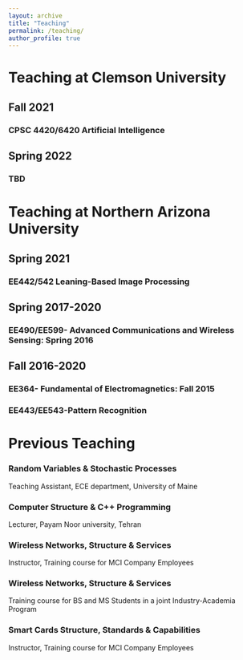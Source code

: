 ```yaml
---
layout: archive
title: "Teaching"
permalink: /teaching/
author_profile: true
---
```




# Teaching at Clemson University
## Fall 2021
### CPSC 4420/6420  Artificial Intelligence

## Spring 2022
### TBD



# Teaching at Northern Arizona University
## Spring 2021
### EE442/542 Leaning-Based Image Processing

## Spring 2017-2020
### EE490/EE599- Advanced Communications and Wireless Sensing: Spring 2016  

## Fall 2016-2020
### EE364- Fundamental of Electromagnetics: Fall 2015
### EE443/EE543-Pattern Recognition





# Previous Teaching 
### Random Variables & Stochastic Processes
Teaching Assistant, ECE department, University of Maine

### Computer Structure & C++ Programming
Lecturer, Payam Noor university, Tehran

### Wireless Networks, Structure & Services
Instructor, Training course for MCI Company Employees 

### Wireless Networks, Structure & Services
Training course for BS and MS Students in a joint Industry-Academia Program

### Smart Cards Structure, Standards & Capabilities
Instructor, Training course for MCI Company Employees

























<!-- {% include base_path %}

{% for post in site.teaching reversed %}
  {% include archive-single.html %}
{% endfor %} -->
